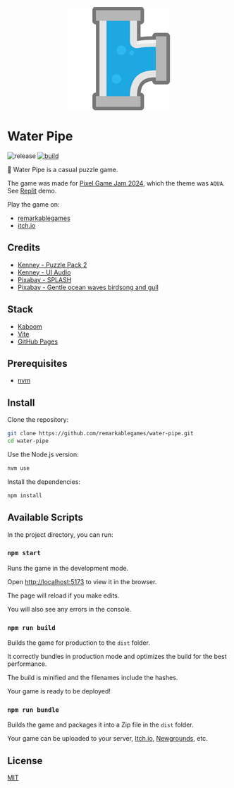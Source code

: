 <p align="center">
  <img src="https://github.com/remarkablegames/water-pipe/blob/master/public/logo.png" alt="Water Pipe">
</p>

# Water Pipe

![release](https://img.shields.io/github/v/release/remarkablegames/water-pipe)
[![build](https://github.com/remarkablegames/water-pipe/actions/workflows/build.yml/badge.svg)](https://github.com/remarkablegames/water-pipe/actions/workflows/build.yml)

🚰 Water Pipe is a casual puzzle game.

The game was made for [Pixel Game Jam 2024](https://itch.io/jam/-pixel-game-jam-2024), which the theme was `AQUA`. See [Replit](https://replit.com/@remarkablemark/Water-Pipe) demo.

Play the game on:

- [remarkablegames](https://remarkablegames.org/water-pipe/)
- [itch.io](https://remarkablegames.itch.io/water-pipe)

## Credits

- [Kenney - Puzzle Pack 2](https://kenney.nl/assets/puzzle-pack-2)
- [Kenney - UI Audio](https://kenney.nl/assets/ui-audio)
- [Pixabay - SPLASH](https://pixabay.com/sound-effects/splash-by-blaukreuz-6261/)
- [Pixabay - Gentle ocean waves birdsong and gull](https://pixabay.com/sound-effects/gentle-ocean-waves-birdsong-and-gull-7109/)

## Stack

- [Kaboom](https://kaboomjs.com/)
- [Vite](https://vitejs.dev/)
- [GitHub Pages](https://pages.github.com/)

## Prerequisites

- [nvm](https://github.com/nvm-sh/nvm#readme)

## Install

Clone the repository:

```sh
git clone https://github.com/remarkablegames/water-pipe.git
cd water-pipe
```

Use the Node.js version:

```sh
nvm use
```

Install the dependencies:

```sh
npm install
```

## Available Scripts

In the project directory, you can run:

### `npm start`

Runs the game in the development mode.

Open [http://localhost:5173](http://localhost:5173) to view it in the browser.

The page will reload if you make edits.

You will also see any errors in the console.

### `npm run build`

Builds the game for production to the `dist` folder.

It correctly bundles in production mode and optimizes the build for the best performance.

The build is minified and the filenames include the hashes.

Your game is ready to be deployed!

### `npm run bundle`

Builds the game and packages it into a Zip file in the `dist` folder.

Your game can be uploaded to your server, [Itch.io](https://itch.io/), [Newgrounds](https://www.newgrounds.com/), etc.

## License

[MIT](LICENSE)
